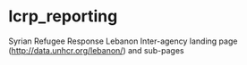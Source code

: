 # lcrp_reporting
Syrian Refugee Response Lebanon Inter-agency landing page (http://data.unhcr.org/lebanon/) and sub-pages
